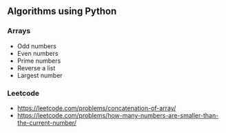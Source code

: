 ## Algorithms using Python

### Arrays

- Odd numbers
- Even numbers
- Prime numbers
- Reverse a list
- Largest number

### Leetcode

- https://leetcode.com/problems/concatenation-of-array/
- https://leetcode.com/problems/how-many-numbers-are-smaller-than-the-current-number/